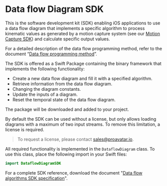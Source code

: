 # Data flow Diagram SDK

This is the software development kit (SDK) enabling iOS applications to use a data flow diagram that implements a specific algorithm to process kinematic values as generated by a motion capture system (see our [Motion Capture SDK](https://github.com/Proavatar/MotionCaptureSDK.git)) and calculate specific output values.

For a detailed description of the data flow programming method, refer to the document “[Data flow programming method](https://docs.google.com/document/u/0/d/1ZlDYAuC9n-_lMFjVfvp_mby1DZeR1VDj4SZqJSJTIbk/export?format=pdf)”.

The SDK is offered as a Swift Package containing the binary framework that implements the following functionality:
* Create a new data flow diagram and fill it with a specified algorithm.
* Retrieve information from the data flow diagram.
* Changing the diagram constants.
* Update the inputs of a diagram.
* Reset the temporal state of the data flow diagram.

The package will be downloaded and added to your project.

By default the SDK can be used without a license, but only allows loading diagrams with a maximum of two input streams. To remove this limitation, a license is required.

>To request a license, please contact [sales@proavatar.io](mailto:sales@proavatar.io?subject=Dataflow%20Diagram%20SDK%20license%20request).

All required functionality is implemented in the `DataflowDiagram` class. To use this class, place the following import in your Swift files:

```Swift
import DataflowDiagramSDK
```

For a complete SDK reference, download the document "[Data flow algorithms SDK specification](https://docs.google.com/document/d/15MEn8yUazdlI-V9CQ2xBGTLxf31o_bOUaY-FbKQJfmY/export?format=pdf)".
